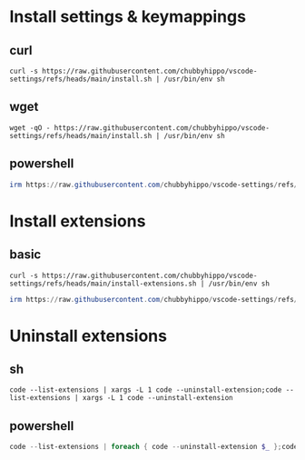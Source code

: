 # Install settings & keymappings
## curl
```shell
curl -s https://raw.githubusercontent.com/chubbyhippo/vscode-settings/refs/heads/main/install.sh | /usr/bin/env sh
```
## wget
```shell
wget -qO - https://raw.githubusercontent.com/chubbyhippo/vscode-settings/refs/heads/main/install.sh | /usr/bin/env sh
```
## powershell
```powershell
irm https://raw.githubusercontent.com/chubbyhippo/vscode-settings/refs/heads/main/install.ps1 | iex
```
# Install extensions
## basic
```curl
curl -s https://raw.githubusercontent.com/chubbyhippo/vscode-settings/refs/heads/main/install-extensions.sh | /usr/bin/env sh
```
```powershell
irm https://raw.githubusercontent.com/chubbyhippo/vscode-settings/refs/heads/main/install-extensions.ps1 | iex
```
# Uninstall extensions
## sh
```shell
code --list-extensions | xargs -L 1 code --uninstall-extension;code --list-extensions | xargs -L 1 code --uninstall-extension
```
## powershell
```powershell
code --list-extensions | foreach { code --uninstall-extension $_ };code --list-extensions | foreach { code --uninstall-extension $_ }
```
